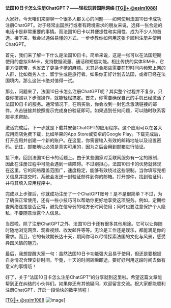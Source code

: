 **法国10日卡怎么注册ChatGPT？——轻松玩转国际网络 [[TG💪+ @esim1088](https://t.me/s/esim1088)]**

大家好，今天咱们来聊聊一个很多人都关心的问题——如何使用法国10日卡成功注册ChatGPT。对于经常出国旅行或者有跨境需求的朋友来说，选择一张合适的电话卡是非常重要的事情。而法国10日卡以其便捷性和实用性，成为不少人的首选。接下来，我会以通俗易懂的方式，一步步教你如何用这张卡顺利注册并使用ChatGPT。

首先，我们来了解一下什么是法国10日卡。简单来说，这是一张可以在法国短期使用的虚拟SIM卡，支持数据流量、通话和短信功能。相比传统的实体SIM卡，它更方便携带，也省去了更换卡槽的麻烦。尤其适合那些需要在短时间内频繁上网的人群，比如商务人士、留学生或是旅行者。如果你正好计划去法国，或者已经在法国境内，那么这张卡绝对值得一试。

那么，问题来了，法国10日卡怎么注册ChatGPT呢？其实整个过程并不复杂，只要你按照以下步骤操作，就能轻松搞定。首先，你需要确保自己的手机已经激活了法国10日卡的服务。通常情况下，在购买后，你会收到一封包含激活链接的邮件。点击链接并按照提示完成身份验证即可。如果遇到任何问题，可以随时联系客服寻求帮助。

激活完成后，下一步就是下载并安装ChatGPT的应用程序。这个应用可以在各大应用商店免费下载，比如苹果的App Store或安卓的Google Play。下载完成后，打开应用并创建一个新的账户。在这里，你需要输入有效的邮箱地址以及设置密码。记住，邮箱地址必须是真实可用的，因为之后会用到邮箱进行验证。

接下来，回到法国10日卡的话题上。由于某些国家对互联网服务有一定的限制，因此在注册过程中可能会遇到一些障碍。不过别担心，法国10日卡的优势就体现在这里。它的网络覆盖范围广，速度稳定，能够有效绕过这些限制。当你填写完相关信息并提交时，系统会发送一封验证邮件到你的邮箱。打开邮件，找到验证码，并将其填入应用程序中。

完成以上步骤后，你就成功注册了一个ChatGPT账号！是不是很简单？不过，为了确保正常使用，还有一些小技巧可以帮助你更好地享受这项服务。例如，定期检查网络连接是否正常，避免在信号弱的地方长时间使用；同时也要注意保护个人隐私，不要随意泄露个人信息。

当然啦，除了注册ChatGPT之外，法国10日卡还有很多其他用途。它可以让你随时随地浏览网页、观看视频、收发邮件等等。无论是工作还是娱乐，都能满足你的需求。而且，它的有效期长达十天，期间你可以尽情探索法国的文化与风景，感受异国风情的魅力。

最后，我想提醒大家一句：虽然法国10日卡功能强大且易于使用，但还是要根据自身情况合理安排时间。毕竟，十天的时间转瞬即逝，要好好利用这段时间去做有意义的事情哦！

好了，关于“法国10日卡怎么注册ChatGPT”的分享就到这里啦。希望这篇文章能帮到正在纠结的小伙伴们。如果你还有其他疑问，欢迎留言交流。祝大家都能顺利注册ChatGPT，开启一段愉快的数字旅程！

[[TG💪+ @esim1088](https://t.me/s/esim1088) ![Image](https://i.postimg.cc/4NQfJmqS/Snipaste-2025-05-13-00-14-12.png)]